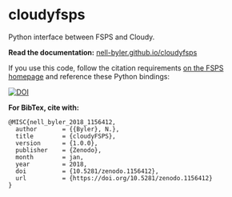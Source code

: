 # cloudyfsps

Python interface between FSPS and Cloudy.

**Read the documentation:** [nell-byler.github.io/cloudyfsps](http://nell-byler.github.io/cloudyfsps/)

If you use this code, follow the citation requirements [on the FSPS homepage](https://github.com/cconroy20/fsps) and reference these Python bindings:

[![DOI](https://zenodo.org/badge/47210025.svg)](https://zenodo.org/badge/latestdoi/47210025)

**For BibTex, cite with:**
```
@MISC{nell_byler_2018_1156412,
  author       = {{Byler}, N.},
  title        = {cloudyFSPS},
  version      = {1.0.0},
  publisher    = {Zenodo},
  month        = jan,
  year         = 2018,
  doi          = {10.5281/zenodo.1156412},
  url          = {https://doi.org/10.5281/zenodo.1156412}
}
```

